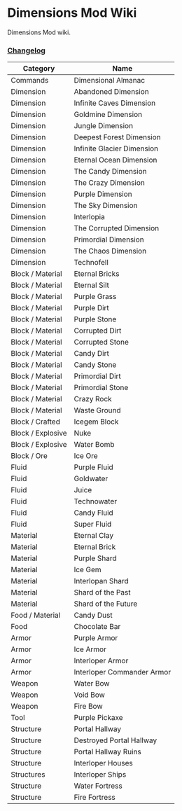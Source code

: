 # Dimensions Mod Wiki
Dimensions Mod wiki. 

### [Changelog](changelog)

| Category | Name |
|----------|------|
|Commands|Dimensional Almanac|
| Dimension |Abandoned Dimension|
| Dimension |Infinite Caves Dimension|
| Dimension |Goldmine Dimension|
| Dimension |Jungle Dimension|
| Dimension |Deepest Forest Dimension|
| Dimension |Infinite Glacier Dimension|
| Dimension |Eternal Ocean Dimension|
| Dimension |The Candy Dimension|
| Dimension |The Crazy Dimension|
| Dimension |Purple Dimension|
| Dimension |The Sky Dimension|
| Dimension |Interlopia|
| Dimension |The Corrupted Dimension|
| Dimension |Primordial Dimension|
| Dimension |The Chaos Dimension|
| Dimension |Technofell|
|Block / Material|Eternal Bricks|
|Block / Material|Eternal Silt|
|Block / Material|Purple Grass|
|Block / Material|Purple Dirt|
|Block / Material|Purple Stone|
|Block / Material|Corrupted Dirt|
|Block / Material|Corrupted Stone|
|Block / Material|Candy Dirt|
|Block / Material|Candy Stone|
|Block / Material|Primordial Dirt|
|Block / Material|Primordial Stone|
|Block / Material|Crazy Rock|
|Block / Material|Waste Ground|
|Block / Crafted|Icegem Block|
|Block / Explosive|Nuke|
|Block / Explosive|Water Bomb|
|Block / Ore|Ice Ore|
|Fluid|Purple Fluid|
|Fluid|Goldwater|
|Fluid|Juice|
|Fluid|Technowater|
|Fluid|Candy Fluid|
|Fluid|Super Fluid|
|Material|Eternal Clay|
|Material|Eternal Brick|
|Material|Purple Shard|
|Material|Ice Gem|
|Material|Interlopan Shard|
|Material|Shard of the Past|
|Material|Shard of the Future|
|Food / Material|Candy Dust|
|Food|Chocolate Bar|
|Armor|Purple Armor|
|Armor|Ice Armor|
|Armor|Interloper Armor|
|Armor|Interloper Commander Armor|
|Weapon|Water Bow|
|Weapon|Void Bow|
|Weapon|Fire Bow|
|Tool|Purple Pickaxe|
|Structure|Portal Hallway|
|Structure|Destroyed Portal Hallway|
|Structure|Portal Hallway Ruins|
|Structure|Interloper Houses|
|Structures|Interloper Ships|
|Structure|Water Fortress|
|Structure|Fire Fortress|
